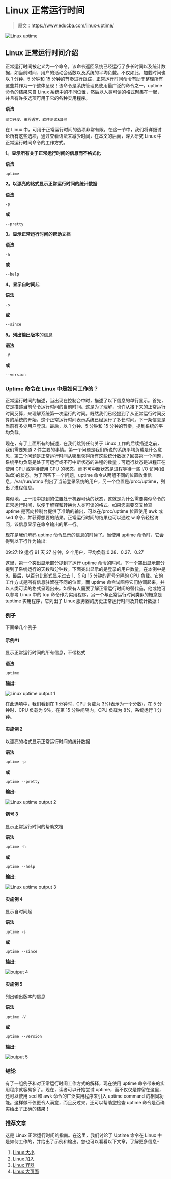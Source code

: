 # Linux 正常运行时间

> 原文：<https://www.educba.com/linux-uptime/>

![Linux uptime](img/63be8bef099a50fc624fb81e2e99a942.png)



## Linux 正常运行时间介绍

正常运行时间被定义为一个命令，该命令返回系统已经运行了多长时间以及统计数据，如当前时间、用户的活动会话数以及系统的平均负载。不仅如此，加载时间也以 1 分钟、5 分钟和 15 分钟的节奏进行跟踪，正常运行时间命令有助于整理所有这些并作为一个整体呈现！该命令是系统管理员使用最广泛的命令之一。uptime 命令的结果来自 Linux 系统中的不同位置，然后以人类可读的格式聚集在一起，并且有许多选项可用于它的各种实用程序。

**语法**

<small>网页开发、编程语言、软件测试&其他</small>

在 Linux 中，可用于正常运行时间的选项非常有限，在这一节中，我们将详细讨论所有这些选项，通过查看语法来减少时间，在本文的后面，深入研究 Linux 中正常运行时间命令的工作方式。

**1。显示所有关于正常运行时间的信息而不格式化**

**语法**

`uptime`

**2。以漂亮的格式显示正常运行时间的统计数据**

**语法**

`-p`

**或**

`--pretty`

**3。显示正常运行时间的帮助文档**

**语法**

`-h`

**或**

`--help`

**4。显示自时间**起

**语法**

`-s`

**或**

`--since`

**5。列出输出版本**的信息

**语法**

`-V`

**或**

`--version`

### Uptime 命令在 Linux 中是如何工作的？

正常运行时间的描述，当出现在控制台中时，描述了以下信息的单行显示。首先，它是描述当前命令运行时间的当前时间。这是为了理解，也许从接下来的正常运行时间反算，来理解系统第一次运行的时间。既然我们已经提到了从正常运行时间反算的系统的开始，这个正常运行时间表示系统已经运行了多长时间。下一条信息是当前有多少用户登录。最后，以 1 分钟、5 分钟和 15 分钟的节奏，提到系统的平均负载。

现在，有了上面所有的描述，在我们跳到任何关于 Linux 工作的后续描述之前，我们需要知道 2 件主要的事情。第一个问题是我们所说的系统平均负载是什么意思，第二个问题是正常运行时间从哪里获得所有这些统计数据？回答第一个问题，系统平均负载是处于可运行或不可中断状态的进程的数量；可运行状态是进程正在使用 CPU 或等待使用 CPU 的状态，而不可中断状态是进程等待一些 I/O 访问(如磁盘)的状态。为了回答下一个问题，uptime 命令从两组不同的位置收集信息，/var/run/utmp 列出了当前登录系统的用户，另一个位置是/proc/uptime，列出了进程信息。

类似地，上一段中提到的位置处于机器可读的状态，这就是为什么需要类似命令的正常运行时间，以便于解释和转换为人类可读的格式。如果您需要交叉检查 uptime 是否向控制台提供了准确的输出，可以在/proc/uptime 位置使用 awk 或 sed 命令，并获得想要的结果。正常运行时间的结果也可以通过 w 命令轻松访问，该信息显示在命令输出的第一行。

现在是我们解码 uptime 命令显示的信息的时候了。当使用 uptime 命令时，它会得到以下行作为输出:

09:27:19 运行 91 天 27 分钟，9 个用户，平均负载:0.28、0.27、0.27

这里，第一个突出显示部分提到了运行 uptime 命令的时间。下一个突出显示部分提到了系统运行的天数和分钟数。下面突出显示的是登录的用户数量，在本例中是 9。最后，以百分比形式显示过去 1、5 和 15 分钟的逗号分隔的 CPU 负载。它的工作方式是所有信息驻留在不同的位置，而 uptime 命令试图将它们协调起来，并以人类可读的格式呈现出来。如果有人需要了解正常运行时间的替代品，他或她可以参考 Linux 中的 top 命令作为实用程序。另一个与正常运行时间类似的概念是 tuptime 实用程序，它列出了 Linux 服务器的历史正常运行时间及其统计数据！

### 例子

下面举几个例子

#### 示例#1

显示正常运行时间的所有信息，不带格式

**语法**

`uptime`

**输出:**

![Linux uptime output 1](img/3093841dc1de7826bc6215e8f2968191.png)



在此选项中，我们看到在 1 分钟时，CPU 负载为 3%(表示为一个分数)，在 5 分钟时，CPU 负载为 9%，在第 15 分钟间隔内，CPU 负载为 8%，系统运行 1 分钟。

#### 实施例 2

以漂亮的格式显示正常运行时间的统计数据

**语法**

`uptime -p`

**或**

`uptime --pretty`

**输出:**

![Linux uptime output 2](img/07268789750ee46f22225c19ccca0639.png)



#### 例号 <u>3</u>

显示正常运行时间的帮助文档

**语法**

`uptime -h`

**或**

`uptime --help`

**输出:**

![Linux uptime output 3](img/c1414cde3f331ca74bc1a49f245822f5.png)



#### 实施例 4

显示自时间起

**语法**

`uptime -s`

**或**

`uptime --since`

**输出:**

![output 4](img/5bb9754dd72ca201c7a56806fb0c34bb.png)



#### 实施例 5

列出输出版本的信息

**语法**

`uptime -V`

**或**

`uptime --version`

**输出:**

![output 5](img/f5a665976116b92ee536051aaa4ccbdf.png)



### 结论

有了一组例子和对正常运行时间工作方式的解释，现在使用 uptime 命令带来的实用程序就容易多了。现在，读者可以开始尝试 uptime，而不仅仅是停留在这里，还可以使用 sed 和 awk 命令的广泛实用程序来引入 uptime command 的相同功能。这样做不仅更令人满意，而且反过来，还可以帮助您检查 uptime 命令是否确实给出了正确的结果！

### 推荐文章

这是 Linux 正常运行时间的指南。在这里，我们讨论了 Uptime 命令在 Linux 中是如何工作的，并给出了示例和输出。您也可以看看以下文章，了解更多信息–

1.  [Linux 大小](https://www.educba.com/linux-size/)
2.  [Linux 加入](https://www.educba.com/linux-join/)
3.  [Linux 容器](https://www.educba.com/linux-container/)
4.  [Linux 大页面](https://www.educba.com/linux-hugepages/)





